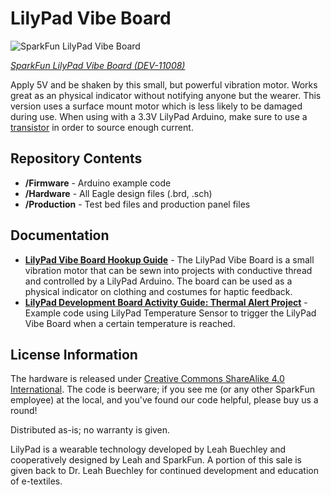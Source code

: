 LilyPad Vibe Board
=================

![SparkFun LilyPad Vibe Board](https://cdn.sparkfun.com//assets/parts/6/2/8/2/11008-01a.jpg)

[*SparkFun LilyPad Vibe Board (DEV-11008)*](https://www.sparkfun.com/products/11008)

Apply 5V and be shaken by this small, but powerful vibration motor. Works great as an physical indicator without notifying anyone but the wearer. This version uses a surface mount motor which is less likely to be damaged during use. When using with a 3.3V LilyPad Arduino, make sure to use a [transistor](https://www.sparkfun.com/products/11214) in order to source enough current.

Repository Contents
-------------------

* **/Firmware** - Arduino example code
* **/Hardware** - All Eagle design files (.brd, .sch)
* **/Production** - Test bed files and production panel files

Documentation
--------------

* **[LilyPad Vibe Board Hookup Guide](https://learn.sparkfun.com/tutorials/lilypad-vibe-board-hookup-guide)** - The LilyPad Vibe Board is a small vibration motor that can be sewn into projects with conductive thread and controlled by a LilyPad Arduino. The board can be used as a physical indicator on clothing and costumes for haptic feedback.
* **[LilyPad Development Board Activity Guide: Thermal Alert Project](https://learn.sparkfun.com/tutorials/lilypad-development-board-activity-guide/11-thermal-alert-project)** - Example code using LilyPad Temperature Sensor to trigger the LilyPad Vibe Board when a certain temperature is reached.


License Information
-------------------
The hardware is released under [Creative Commons ShareAlike 4.0 International](https://creativecommons.org/licenses/by-sa/4.0/).
The code is beerware; if you see me (or any other SparkFun employee) at the local, and you've found our code helpful, please buy us a round!

Distributed as-is; no warranty is given.

LilyPad is a wearable technology developed by Leah Buechley and cooperatively designed by Leah and SparkFun.
A portion of this sale is given back to Dr. Leah Buechley for continued development and education of e-textiles.
